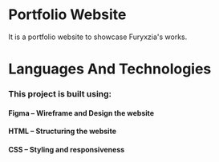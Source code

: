 # Portfolio Website 
It is a portfolio website to showcase Furyxzia's works.

# Languages And Technologies
### This project is built using:

#### Figma – Wireframe and Design the website
#### HTML – Structuring the website
#### CSS – Styling and responsiveness
